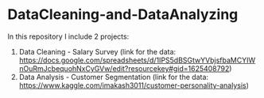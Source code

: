 # DataCleaning-and-DataAnalyzing
In this repository I include 2 projects:

1. Data Cleaning - Salary Survey (link for the data: https://docs.google.com/spreadsheets/d/1IPS5dBSGtwYVbjsfbaMCYIWnOuRmJcbequohNxCyGVw/edit?resourcekey#gid=1625408792)
2. Data Analysis - Customer Segmentation (link for the data: https://www.kaggle.com/imakash3011/customer-personality-analysis)

